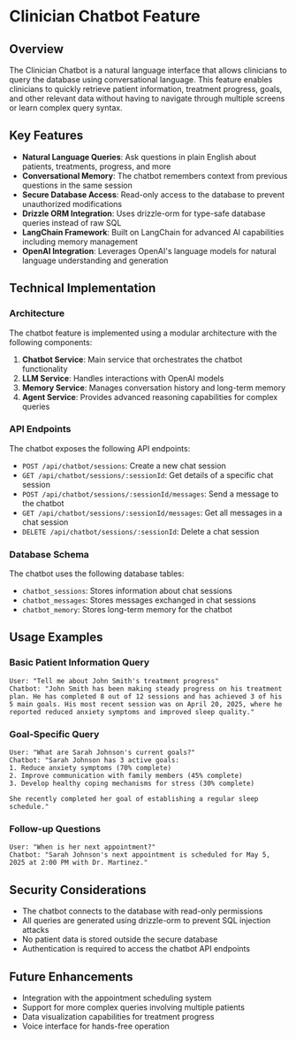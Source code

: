 # Clinician Chatbot Feature

## Overview

The Clinician Chatbot is a natural language interface that allows clinicians to query the database using conversational language. This feature enables clinicians to quickly retrieve patient information, treatment progress, goals, and other relevant data without having to navigate through multiple screens or learn complex query syntax.

## Key Features

- **Natural Language Queries**: Ask questions in plain English about patients, treatments, progress, and more
- **Conversational Memory**: The chatbot remembers context from previous questions in the same session
- **Secure Database Access**: Read-only access to the database to prevent unauthorized modifications
- **Drizzle ORM Integration**: Uses drizzle-orm for type-safe database queries instead of raw SQL
- **LangChain Framework**: Built on LangChain for advanced AI capabilities including memory management
- **OpenAI Integration**: Leverages OpenAI's language models for natural language understanding and generation

## Technical Implementation

### Architecture

The chatbot feature is implemented using a modular architecture with the following components:

1. **Chatbot Service**: Main service that orchestrates the chatbot functionality
2. **LLM Service**: Handles interactions with OpenAI models
3. **Memory Service**: Manages conversation history and long-term memory
4. **Agent Service**: Provides advanced reasoning capabilities for complex queries

### API Endpoints

The chatbot exposes the following API endpoints:

- `POST /api/chatbot/sessions`: Create a new chat session
- `GET /api/chatbot/sessions/:sessionId`: Get details of a specific chat session
- `POST /api/chatbot/sessions/:sessionId/messages`: Send a message to the chatbot
- `GET /api/chatbot/sessions/:sessionId/messages`: Get all messages in a chat session
- `DELETE /api/chatbot/sessions/:sessionId`: Delete a chat session

### Database Schema

The chatbot uses the following database tables:

- `chatbot_sessions`: Stores information about chat sessions
- `chatbot_messages`: Stores messages exchanged in chat sessions
- `chatbot_memory`: Stores long-term memory for the chatbot

## Usage Examples

### Basic Patient Information Query

```
User: "Tell me about John Smith's treatment progress"
Chatbot: "John Smith has been making steady progress on his treatment plan. He has completed 8 out of 12 sessions and has achieved 3 of his 5 main goals. His most recent session was on April 20, 2025, where he reported reduced anxiety symptoms and improved sleep quality."
```

### Goal-Specific Query

```
User: "What are Sarah Johnson's current goals?"
Chatbot: "Sarah Johnson has 3 active goals:
1. Reduce anxiety symptoms (70% complete)
2. Improve communication with family members (45% complete)
3. Develop healthy coping mechanisms for stress (30% complete)

She recently completed her goal of establishing a regular sleep schedule."
```

### Follow-up Questions

```
User: "When is her next appointment?"
Chatbot: "Sarah Johnson's next appointment is scheduled for May 5, 2025 at 2:00 PM with Dr. Martinez."
```

## Security Considerations

- The chatbot connects to the database with read-only permissions
- All queries are generated using drizzle-orm to prevent SQL injection attacks
- No patient data is stored outside the secure database
- Authentication is required to access the chatbot API endpoints

## Future Enhancements

- Integration with the appointment scheduling system
- Support for more complex queries involving multiple patients
- Data visualization capabilities for treatment progress
- Voice interface for hands-free operation
